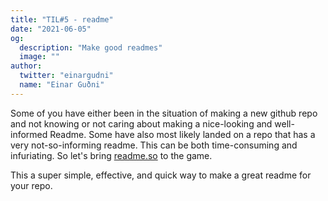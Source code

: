 ```yaml
---
title: "TIL#5 - readme"
date: "2021-06-05"
og:
  description: "Make good readmes"
  image: ""
author:
  twitter: "einargudni"
  name: "Einar Guðni"
---
```


Some of you have either been in the situation of making a new github repo and not knowing or not caring about making a nice-looking and well-informed Readme.
Some have also most likely landed on a repo that has a very not-so-informing readme.
This can be both time-consuming and infuriating. So let's bring [readme.so](https://readme.so/) to the game.

This a super simple, effective, and quick way to make a great readme for your repo.
